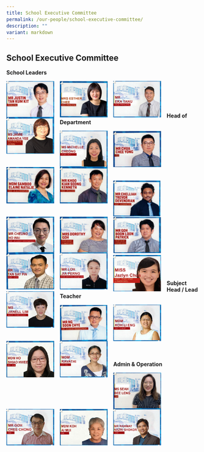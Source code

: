 ```yaml
---
title: School Executive Committee
permalink: /our-people/school-executive-committee/
description: ""
variant: markdown
---
```

## School Executive Committee



**School Leaders**

<p><a href="mailto:Justin_TAN@schools.gov.sg">
<img style="width:125px;height:95px;margin-right:15px;" align="left" src="/images/Our%20People/Departments/School%20Executive%20Committee/School%20Exec%201.png">
</a></p>

<p><a href="mailto:Lee_Chui_Eng@schools.gov.sg">
<img style="width:125px;height:95px;margin-right:15px;" align="left" src="/images/Our%20People/Departments/School%20Executive%20Committee/School%20Exec%202.png">
</a></p>
<p><a href="mailto:Eka_Tanu@schools.gov.sg">
<img style="width:125px;height:95px;margin-right:15px;" align="left" src="/images/Our%20People/Departments/School%20Executive%20Committee/Eka_Tanu.jpg">
</a></p>
<p><a href="mailto:Jamie_Amanda_YEE@schools.gov.sg">
<img style="width:125px;height:95px;margin-right:15px;" align="left" src="/images/Our%20People/Departments/School%20Executive%20Committee/VPAJaime.jpg">
</a></p>



<br><br><br><br>

**Head of Department**

<p><a href="mailto:cheong_mun_mun_michelle@schools.gov.sg">
<img style="width:125px;height:95px;margin-right:15px;" align="left" src="/images/Our%20People/Departments/School%20Executive%20Committee/Michelle_Cheong_Hod_ICT.jpg">
</a></p>

<p><a href="mailto:chua_chee_yong@schools.gov.sg">
<img style="width:125px;height:95px;margin-right:15px;" align="left" src="/images/Our%20People/Departments/School%20Executive%20Committee/School%20Exec%206.png">
</a></p>

<br><br><br>

<p><a href="mailto:samboo_elaine_natalie@schools.gov.sg">
<img style="width:125px;height:95px;margin-right:15px;" align="left" src="/images/Our%20People/Departments/School%20Executive%20Committee/School%20Exec%208.png">
</a></p>


<p><a href="mailto:khoo_kian_seong_kenneth@schools.gov.sg">
<img style="width:125px;height:95px;margin-right:15px;" align="left" src="/images/Our%20People/Departments/School%20Executive%20Committee/School%20Exec%209.png">
</a></p>

<br><br><br>

<p><a href="mailto:chelliah_trevor_devendran@schools.gov.sg">
<img style="width:125px;height:95px;margin-right:15px;" align="left" src="/images/Our%20People/Departments/School%20Executive%20Committee/School%20Exec%2010.png">
</a></p>


<p><a href="mailto:cheung_ho_wai@schools.gov.sg">
<img style="width:125px;height:95px;margin-right:15px;" align="left" src="/images/Our%20People/Departments/School%20Executive%20Committee/DM_CheungHowai.jpg">
</a></p>

<br><br><br>

<p><a href="mailto:dorothy_tay_wyn_hui@schools.gov.sg">
<img style="width:125px;height:95px;margin-right:15px;" align="left" src="/images/Our%20People/Departments/School%20Executive%20Committee/School%20Exec%2012.png">
</a></p>


<p><a href="mailto:goh_boon_loon@schools.gov.sg">
<img style="width:125px;height:95px;margin-right:15px;" align="left" src="/images/Our%20People/Departments/School%20Executive%20Committee/School%20Exec%2013.png">
</a></p>

<br><br><br>

<p><a href="mailto:tan_say_pin@schools.gov.sg">
<img style="width:125px;height:95px;margin-right:15px;" align="left" src="/images/Our%20People/Departments/School%20Executive%20Committee/hodccetansaypin.jpg">
	
</a></p>

<p><a href="mailto:Loh_Jia_Perng@schools.gov.sg">
<img style="width:125px;height:95px;margin-right:15px;" align="left" src="/images/Our%20People/Departments/School%20Executive%20Committee/Loh_Jia_Perng_HodMath.jpg">
</a></p>	
	
<p></p>

<br><br><br>
<p><a href="mailto:Jazlyn_Chua@schools.gov.sg">
<img style="width:125px;height:95px;margin-right:15px;" align="left" src="/images/Our%20People/Departments/School%20Executive%20Committee/School%20Exec%2019.png">
</a></p>	
<p><a href="mailto:janell_lim@schools.gov.sg">
<img style="width:125px;height:95px;margin-right:15px;" align="left" src="/images/Our%20People/Departments/School%20Executive%20Committee/JanellvSH.jpg">
</a></p>

<br><br><br>


**Subject Head  / Lead Teacher**

<p><a href="mailto:ng_soon_chye@schools.gov.sg">
<img style="width:125px;height:95px;margin-right:15px;" align="left" src="/images/Our%20People/Departments/School%20Executive%20Committee/School%20Exec%2016.png">
</a></p>

<p><a href="mailto:koh_li_eng@schools.gov.sg">
<img style="width:125px;height:95px;margin-right:15px;" align="left" src="/images/Our%20People/Departments/School%20Executive%20Committee/KLEngSH.jpg">
</a></p>

<br><br><br>

<p><a href="mailto:Ho_Shiao_Hwee@schools.gov.sg">
<img style="width:125px;height:95px;margin-right:15px;" align="left" src="/images/Our%20People/Departments/School%20Executive%20Committee/ShiaoHwee.jpg">
</a></p>

<p><a href="mailto:Ho_Shiao_Hwee@schools.gov.sg">
<img style="width:125px;height:95px;margin-right:15px;" align="left" src="/images/Our%20People/Departments/School%20Executive%20Committee/ravathi_lt.jpg">
</a></p>


<br><br><br><br>

**Admin &amp; Operation**



<p><a href="mailto:seah_bee_leng@schools.gov.sg">
<img style="width:125px;height:95px;margin-right:15px;" align="left" src="/images/Our%20People/Departments/School%20Executive%20Committee/AM_SeahBL.jpg"></a></p>

<p><a href="mailto:goh_chee_chong@schools.gov.sg">
<img style="width:125px;height:95px;margin-right:15px;" align="left" src="/images/Our%20People/Departments/School%20Executive%20Committee/CheeChong_AM.jpg"></a></p>
<br><br><br>
<p><a href="mailto:koh_ai_mui@schools.gov.sg">
<img style="width:125px;height:95px;margin-right:15px;" align="left" src="/images/Our%20People/Departments/School%20Executive%20Committee/OMrebecca.jpg">
</a></p>
<p><a href="mailto:Rahmat_Nazri_Shokor@schools.gov.sg">
<img style="width:125px;height:95px;margin-right:15px;" align="left" src="/images/Our%20People/Departments/School%20Executive%20Committee/OM_Nazri.jpg">
</a></p>

